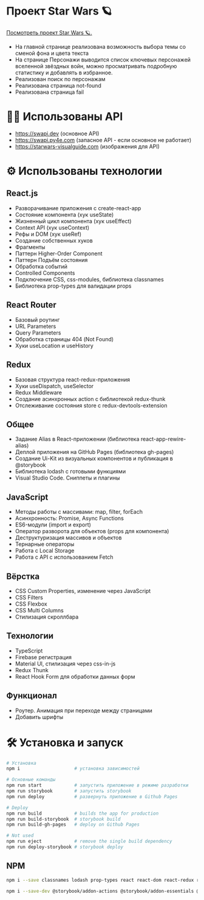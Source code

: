 # Проект Star Wars 🪐

[Посмотреть проект Star Wars 🪐.]()

- На главной странице реализована возможность выбора темы со сменой фона и цвета текста
- На странице Персонажи выводится список ключевых персонажей вселенной звёздных войн, можно просматривать подробную статистику и добавлять в избранное.
- Реализован поиск по персонажам
- Реализована страница not-found
- Реализована страница fail

# ⛓️‍💥 Использованы API
- https://swapi.dev (основное API)
- https://swapi.py4e.com (запасное API - если основное не работает)
- https://starwars-visualguide.com (изображения для API)

# ⚙️ Использованы технологии
## React.js
- Разворачивание приложения с create-react-app
- Состояние компонента (хук useState)
- Жизненный цикл компонента (хук useEffect)
- Context API (хук useContext)
- Рефы и DOM (хук useRef)
- Создание собственных хуков
- Фрагменты
- Паттерн Higher-Order Component
- Паттерн Подъём состояния
- Обработка событий
- Controlled Components
- Подключение CSS, css-modules, библиотека classnames
- Библиотека prop-types для валидации props
## React Router
- Базовый роутинг
- URL Parameters
- Query Parameters
- Обработка страницы 404 (Not Found)
- Хуки useLocation и useHistory
## Redux
- Базовая структура react-redux-приложения
- Хуки useDispatch, useSelector
- Redux Middleware
- Создание асинхронных action с библиотекой redux-thunk
- Отслеживание состояния store с redux-devtools-extension
## Общее
- Задание Alias в React-приложении (библиотека react-app-rewire-alias)
- Деплой приложения на GitHub Pages (библиотека gh-pages)
- Создание Ui-Kit из визуальных компонентов и публикация в @storybook
- Библиотека lodash с готовыми функциями
- Visual Studio Code. Сниппеты и плагины
## JavaScript
- Методы работы с массивами: map, filter, forEach
- Асинхронность: Promise, Async Functions
- ES6-модули (import и export)
- Оператор разворота для объектов (props для компонента)
- Деструктуризация массивов и объектов
- Тернарные операторы
- Работа с Local Storage
- Работа с API с использованием Fetch
## Вёрстка
- CSS Custom Properties, изменение через JavaScript
- CSS Filters
- CSS Flexbox
- CSS Multi Columns
- Стилизация скроллбара
## Технологии
- TypeScript
- Firebase регистрация
- Material UI, стилизация через css-in-js
- Redux Thunk
- React Hook Form для обработки данных форм
## Функционал
- Роутер. Анимация при переходе между страницами
- Добавить шрифты

# 🛠 Установка и запуск
```bash
# Установка
npm i                    # установка зависимостей
```
```bash
# Основные команды
npm run start            # запустить приложение в режиме разработки
npm run storybook        # запустить storybook
npm run deploy           # развернуть приложение в Github Pages
```
```bash
# Deploy
npm run build            # builds the app for production
npm run build-storybook  # storybook build
npm run build-gh-pages   # deploy on Github Pages
```
```bash
# Not used
npm run eject            # remove the single build dependency
npm run deploy-storybook # storybook deploy
```

## NPM
```bash
npm i --save classnames lodash prop-types react react-dom react-redux react-router react-router-dom react-scripts redux redux-devtools-extension redux-thunk
```
```bash
npm i --save-dev @storybook/addon-actions @storybook/addon-essentials @storybook/addon-links @storybook/node-logger @storybook/preset-create-react-app @storybook/react @storybook/storybook-deployer gh-pages react-app-rewire-alias react-app-rewired
```